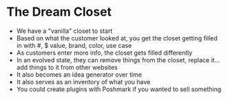 # The Dream Closet

- We have a "vanilla" closet to start
- Based on what the customer looked at, you get the closet getting filled in with #, $ value, brand, color, use case
- As customers enter more info, the closet gets filled differently
- In an evolved state, they can remove things from the closet, replace it... add things to it from other websites
- It also becomes an idea generator over time
- It also serves as an inventory of what you have
- You could create plugins with Poshmark if you wanted to sell something
